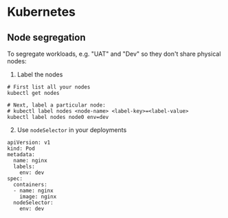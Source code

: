 Kubernetes
===

## Node segregation

To segregate workloads, e.g. "UAT" and "Dev" so they don't share physical nodes:

1. Label the nodes

```
# First list all your nodes
kubectl get nodes

# Next, label a particular node:
# kubectl label nodes <node-name> <label-key>=<label-value>
kubectl label nodes node0 env=dev
```

2. Use `nodeSelector` in your deployments

```
apiVersion: v1
kind: Pod
metadata:
  name: nginx
  labels:
    env: dev
spec:
  containers:
  - name: nginx
    image: nginx
  nodeSelector:
    env: dev
```

